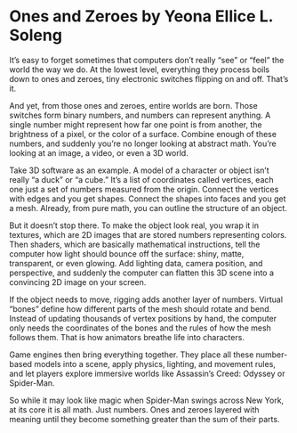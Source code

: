 # Ones and Zeroes by Yeona Ellice L. Soleng  
It’s easy to forget sometimes that computers don’t really “see” or “feel” the world the way we do. At the lowest level, everything they process boils down to ones and zeroes, tiny electronic switches flipping on and off. That’s it.

And yet, from those ones and zeroes, entire worlds are born. Those switches form binary numbers, and numbers can represent anything. A single number might represent how far one point is from another, the brightness of a pixel, or the color of a surface. Combine enough of these numbers, and suddenly you’re no longer looking at abstract math. You’re looking at an image, a video, or even a 3D world.

Take 3D software as an example. A model of a character or object isn’t really “a duck” or “a cube.” It’s a list of coordinates called vertices, each one just a set of numbers measured from the origin. Connect the vertices with edges and you get shapes. Connect the shapes into faces and you get a mesh. Already, from pure math, you can outline the structure of an object.

But it doesn’t stop there. To make the object look real, you wrap it in textures, which are 2D images that are stored numbers representing colors. Then shaders, which are basically mathematical instructions, tell the computer how light should bounce off the surface: shiny, matte, transparent, or even glowing. Add lighting data, camera position, and perspective, and suddenly the computer can flatten this 3D scene into a convincing 2D image on your screen.

If the object needs to move, rigging adds another layer of numbers. Virtual “bones” define how different parts of the mesh should rotate and bend. Instead of updating thousands of vertex positions by hand, the computer only needs the coordinates of the bones and the rules of how the mesh follows them. That is how animators breathe life into characters.

Game engines then bring everything together. They place all these number-based models into a scene, apply physics, lighting, and movement rules, and let players explore immersive worlds like Assassin’s Creed: Odyssey or Spider-Man.

So while it may look like magic when Spider-Man swings across New York, at its core it is all math. Just numbers. Ones and zeroes layered with meaning until they become something greater than the sum of their parts.
